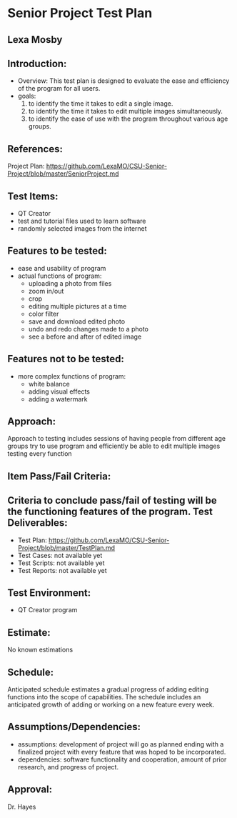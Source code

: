 Senior Project Test Plan
========================
Lexa Mosby
----------

Introduction:
-------------
- Overview: This test plan is designed to evaluate the ease and efficiency of the program for all users.
- goals:
  1. to identify the time it takes to edit a single image.
  2. to identify the time it takes to edit multiple images simultaneously.
  3. to identify the ease of use with the program throughout various age groups.

References:
-----------
Project Plan: https://github.com/LexaMO/CSU-Senior-Project/blob/master/SeniorProject.md

Test Items: 
-----------
- QT Creator
- test and tutorial files used to learn software
- randomly selected images from the internet

Features to be tested:
-----------------------
- ease and usability of program
- actual functions of program:
  - uploading a photo from files
  - zoom in/out
  - crop
  - editing multiple pictures at a time
  - color filter
  - save and download edited photo
  - undo and redo changes made to a photo
  - see a before and after of edited image

Features not to be tested:
--------------------------
- more complex functions of program:
  - white balance 
  - adding visual effects
  - adding a watermark
  

Approach:
--------
Approach to testing includes sessions of having people from different age groups try to use program and efficiently be able to edit multiple images testing every function

Item Pass/Fail Criteria:
-----------------------
Criteria to conclude pass/fail of testing will be the functioning features of the program.
Test Deliverables:
-------------------
- Test Plan: https://github.com/LexaMO/CSU-Senior-Project/blob/master/TestPlan.md
- Test Cases: not available yet
- Test Scripts: not available yet
- Test Reports: not available yet

Test Environment:
-----------------
- QT Creator program

Estimate:
---------
No known estimations

Schedule:
---------
Anticipated schedule estimates a gradual progress of adding editing functions into the scope of capabilities. The schedule includes an anticipated growth of adding or working on a new feature every week.

Assumptions/Dependencies:
-------------------------
- assumptions: development of project will go as planned ending with a finalized project with every feature that was hoped to be incorporated.
- dependencies: software functionality and cooperation, amount of prior research, and progress of project.

Approval:
-----------
Dr. Hayes 

